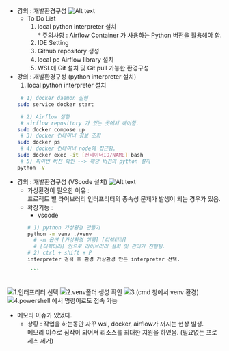 - 강의 : 개발환경구성
      ![Alt text](231218/1.png)
    - To Do List  
      1) local python interpreter 설치  
              * 주의사항 : Airflow Container 가 사용하는 Python 버전을 활용해야 함.
      2) IDE Setting
      3) Github repository 생성 
      4) local pc Airflow library 설치 
      5) WSL에 Git 설치 및 Git pull 가능한 환경구성 
- 강의 : 개발환경구성 (python interpreter 설치) 
    1) local python interpreter 설치 
    ``` bash
     # 1) docker daemon 실행
    sudo service docker start
    
     # 2) Airflow 실행 
     # airflow repository 가 있는 곳에서 해야함.
    sudo docker compose up 
     # 3) docker 컨테이너 정보 조회
    sudo docker ps
     # 4) docker 컨테이너 node에 접근함. 
    sudo docker exec -it [컨테이너ID/NAME] bash 
     # 5) 파이썬 버전 확인 --> 해당 버전의 python 설치 
    python -V 
    ```
- 강의 : 개발환경구성 (VScode 설치)
   ![Alt text](231218/2.png)
   - 가상환경이 필요한 이유 :  
     프로젝트 별 라이브러리 인터프리터의 종속성 문제가 발생이 되는 경우가 있음. 
   - 확장기능 :  
        - vscode 
        ``` bash 
        # 1) python 가상환경 만들기 
        python -m venv ./venv 
          # -m 옵션 [가상환경 이름] [디렉터리]
          # [디렉터리] 안으로 라이브러리 설치 및 관리가 진행됨. 
        # 2) ctrl + shift + P 
        interpreter 검색 후 환경 가상환경 만든 interpreter 선택.

         ```
         
![1.인터프리터 선택](231218/3.png)
![2.venv폴더 생성 확인](231218/4.png)
![3.(cmd 창에서 venv 환경)](231218/5.png)
![4.powershell 에서 명령어로도 접속 가능](231218/6.png)

       
    

- 메모리 이슈가 있었다. 
    - 상황 : 작업을 하는동안 자꾸 wsl, docker, airflow가 꺼지는 현상 발생.  
    메모리 이슈로 짐작이 되어서 리소스를 최대한 지원을 하였음. (필요없는 프로세스 제거)
